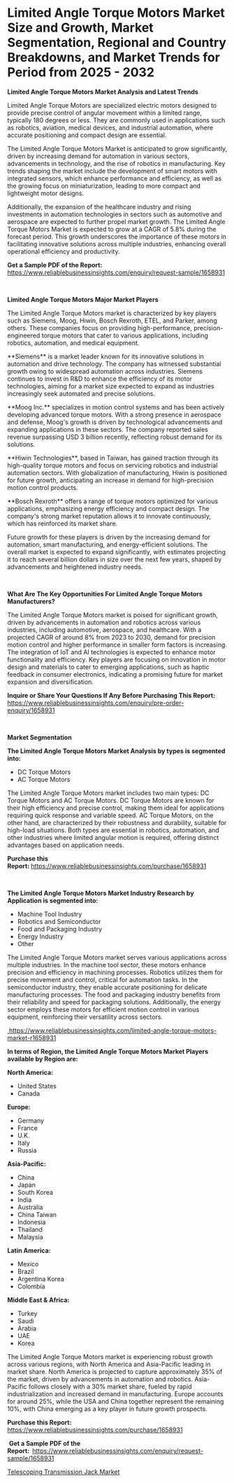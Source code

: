<p><h1>Limited Angle Torque Motors Market Size and Growth, Market Segmentation, Regional and Country Breakdowns, and Market Trends for Period from 2025 -  2032</h1></p><p><strong>Limited Angle Torque Motors Market Analysis and Latest Trends</strong></p>
<p><p>Limited Angle Torque Motors are specialized electric motors designed to provide precise control of angular movement within a limited range, typically 180 degrees or less. They are commonly used in applications such as robotics, aviation, medical devices, and industrial automation, where accurate positioning and compact design are essential.</p><p>The Limited Angle Torque Motors Market is anticipated to grow significantly, driven by increasing demand for automation in various sectors, advancements in technology, and the rise of robotics in manufacturing. Key trends shaping the market include the development of smart motors with integrated sensors, which enhance performance and efficiency, as well as the growing focus on miniaturization, leading to more compact and lightweight motor designs.</p><p>Additionally, the expansion of the healthcare industry and rising investments in automation technologies in sectors such as automotive and aerospace are expected to further propel market growth. The Limited Angle Torque Motors Market is expected to grow at a CAGR of 5.8% during the forecast period. This growth underscores the importance of these motors in facilitating innovative solutions across multiple industries, enhancing overall operational efficiency and productivity.</p></p>
<p><strong>Get a Sample PDF of the Report:&nbsp;</strong> <a href="https://www.reliablebusinessinsights.com/enquiry/request-sample/1658931?utm_campaign=2214&utm_medium=2&utm_source=Github&utm_content=ia&utm_term=17022025&utm_id=limited-angle-torque-motors">https://www.reliablebusinessinsights.com/enquiry/request-sample/1658931</a></p>
<p>&nbsp;</p>
<p><strong>Limited Angle Torque Motors Major Market Players</strong></p>
<p><p>The Limited Angle Torque Motors market is characterized by key players such as Siemens, Moog, Hiwin, Bosch Rexroth, ETEL, and Parker, among others. These companies focus on providing high-performance, precision-engineered torque motors that cater to various applications, including robotics, automation, and medical equipment.</p><p>**Siemens** is a market leader known for its innovative solutions in automation and drive technology. The company has witnessed substantial growth owing to widespread automation across industries. Siemens continues to invest in R&D to enhance the efficiency of its motor technologies, aiming for a market size expected to expand as industries increasingly seek automated and precise solutions.</p><p>**Moog Inc.** specializes in motion control systems and has been actively developing advanced torque motors. With a strong presence in aerospace and defense, Moog's growth is driven by technological advancements and expanding applications in these sectors. The company reported sales revenue surpassing USD 3 billion recently, reflecting robust demand for its solutions.</p><p>**Hiwin Technologies**, based in Taiwan, has gained traction through its high-quality torque motors and focus on servicing robotics and industrial automation sectors. With globalization of manufacturing, Hiwin is positioned for future growth, anticipating an increase in demand for high-precision motion control products.</p><p>**Bosch Rexroth** offers a range of torque motors optimized for various applications, emphasizing energy efficiency and compact design. The company's strong market reputation allows it to innovate continuously, which has reinforced its market share.</p><p>Future growth for these players is driven by the increasing demand for automation, smart manufacturing, and energy-efficient solutions. The overall market is expected to expand significantly, with estimates projecting it to reach several billion dollars in size over the next few years, shaped by advancements and heightened industry needs.</p></p>
<p>&nbsp;</p>
<p><strong>What Are The Key Opportunities For Limited Angle Torque Motors Manufacturers?</strong></p>
<p><p>The Limited Angle Torque Motors market is poised for significant growth, driven by advancements in automation and robotics across various industries, including automotive, aerospace, and healthcare. With a projected CAGR of around 8% from 2023 to 2030, demand for precision motion control and higher performance in smaller form factors is increasing. The integration of IoT and AI technologies is expected to enhance motor functionality and efficiency. Key players are focusing on innovation in motor design and materials to cater to emerging applications, such as haptic feedback in consumer electronics, indicating a promising future for market expansion and diversification.</p></p>
<p><strong>Inquire or Share Your Questions If Any Before Purchasing This Report:</strong> <a href="https://www.reliablebusinessinsights.com/enquiry/pre-order-enquiry/1658931?utm_campaign=2214&utm_medium=2&utm_source=Github&utm_content=ia&utm_term=17022025&utm_id=limited-angle-torque-motors">https://www.reliablebusinessinsights.com/enquiry/pre-order-enquiry/1658931</a></p>
<p>&nbsp;</p>
<p><strong>Market Segmentation</strong></p>
<p><strong>The Limited Angle Torque Motors Market Analysis by types is segmented into:</strong></p>
<p><ul><li>DC Torque Motors</li><li>AC Torque Motors</li></ul></p>
<p><p>The Limited Angle Torque Motors market includes two main types: DC Torque Motors and AC Torque Motors. DC Torque Motors are known for their high efficiency and precise control, making them ideal for applications requiring quick response and variable speed. AC Torque Motors, on the other hand, are characterized by their robustness and durability, suitable for high-load situations. Both types are essential in robotics, automation, and other industries where limited angular motion is required, offering distinct advantages based on application needs.</p></p>
<p><strong>Purchase this Report:&nbsp;</strong><a href="https://www.reliablebusinessinsights.com/purchase/1658931?utm_campaign=2214&utm_medium=2&utm_source=Github&utm_content=ia&utm_term=17022025&utm_id=limited-angle-torque-motors">https://www.reliablebusinessinsights.com/purchase/1658931</a></p>
<p>&nbsp;</p>
<p><strong>The Limited Angle Torque Motors Market Industry Research by Application is segmented into:</strong></p>
<p><ul><li>Machine Tool Industry</li><li>Robotics and Semiconductor</li><li>Food and Packaging Industry</li><li>Energy Industry</li><li>Other</li></ul></p>
<p><p>The Limited Angle Torque Motors market serves various applications across multiple industries. In the machine tool sector, these motors enhance precision and efficiency in machining processes. Robotics utilizes them for precise movement and control, critical for automation tasks. In the semiconductor industry, they enable accurate positioning for delicate manufacturing processes. The food and packaging industry benefits from their reliability and speed for packaging solutions. Additionally, the energy sector employs these motors for efficient motion control in various equipment, reinforcing their versatility across sectors.</p></p>
<p><a href="https://www.reliablebusinessinsights.com/limited-angle-torque-motors-market-r1658931?utm_campaign=2214&utm_medium=2&utm_source=Github&utm_content=ia&utm_term=17022025&utm_id=limited-angle-torque-motors">&nbsp;https://www.reliablebusinessinsights.com/limited-angle-torque-motors-market-r1658931</a></p>
<p><strong>In terms of Region, the Limited Angle Torque Motors Market Players available by Region are:</strong></p>
<p>
    <p> <strong> North America: </strong>
        <ul>
            <li>United States</li>
            <li>Canada</li>
        </ul>
        </p> 
    <p> <strong> Europe: </strong>
        <ul>
            <li>Germany</li>
            <li>France</li>
            <li>U.K.</li>
            <li>Italy</li>
            <li>Russia</li>
        </ul>
        </p> 
    <p> <strong> Asia-Pacific: </strong>
        <ul>
            <li>China</li>
            <li>Japan</li>
            <li>South Korea</li>
            <li>India</li>
            <li>Australia</li>
            <li>China Taiwan</li>
            <li>Indonesia</li>
            <li>Thailand</li>
            <li>Malaysia</li>
        </ul>
        </p> 
    <p> <strong> Latin America: </strong>
        <ul>
            <li>Mexico</li>
            <li>Brazil</li>
            <li>Argentina Korea</li>
            <li>Colombia</li>
        </ul>
        </p> 
    <p> <strong> Middle East & Africa: </strong>
        <ul>
            <li>Turkey</li>
            <li>Saudi</li>
            <li>Arabia</li>
            <li>UAE</li>
            <li>Korea</li>
        </ul>
    </p>
    </p>
<p><p>The Limited Angle Torque Motors market is experiencing robust growth across various regions, with North America and Asia-Pacific leading in market share. North America is projected to capture approximately 35% of the market, driven by advancements in automation and robotics. Asia-Pacific follows closely with a 30% market share, fueled by rapid industrialization and increased demand in manufacturing. Europe accounts for around 25%, while the USA and China together represent the remaining 10%, with China emerging as a key player in future growth prospects.</p></p>
<p><strong>Purchase this Report: </strong><a href="https://www.reliablebusinessinsights.com/purchase/1658931?utm_campaign=2214&utm_medium=2&utm_source=Github&utm_content=ia&utm_term=17022025&utm_id=limited-angle-torque-motors">https://www.reliablebusinessinsights.com/purchase/1658931</a></p>
<p>&nbsp;<strong>Get a Sample PDF of the Report:&nbsp;&nbsp;</strong><a href="https://www.reliablebusinessinsights.com/enquiry/request-sample/1658931?utm_campaign=2214&utm_medium=2&utm_source=Github&utm_content=ia&utm_term=17022025&utm_id=limited-angle-torque-motors">https://www.reliablebusinessinsights.com/enquiry/request-sample/1658931</a></p>
<p><strong></strong></p>
<p><p><a href="https://github.com/comasnickie/Market-Research-Report-List-1/blob/main/telescoping-transmission-jack-market.md?utm_campaign=2214&utm_medium=2&utm_source=Github&utm_content=ia&utm_term=17022025&utm_id=limited-angle-torque-motors">Telescoping Transmission Jack Market</a></p></p>